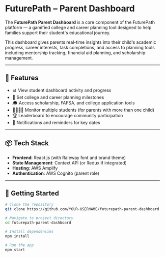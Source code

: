 # FuturePath – Parent Dashboard

The **FuturePath Parent Dashboard** is a core component of the FuturePath platform — a gamified college and career planning tool designed to help families support their student's educational journey.

This dashboard gives parents real-time insights into their child's academic progress, career interests, task completions, and access to planning tools including mentorship tracking, financial aid planning, and scholarship management.

---

## 🔑 Features

- 📊 View student dashboard activity and progress
- 🧭 Set college and career planning milestones
- 🎓 Access scholarship, FAFSA, and college application tools
- 👨‍👩‍👧‍👦 Monitor multiple students (for parents with more than one child)
- 🏆 Leaderboard to encourage community participation
- 🔔 Notifications and reminders for key dates

---

## 📦 Tech Stack

- **Frontend**: React.js (with Raleway font and brand theme)
- **State Management**: Context API (or Redux if integrated)
- **Hosting**: AWS Amplify
- **Authentication**: AWS Cognito (parent role)

---

## 🚀 Getting Started

```bash
# Clone the repository
git clone https://github.com/YOUR-USERNAME/futurepath-parent-dashboard.git

# Navigate to project directory
cd futurepath-parent-dashboard

# Install dependencies
npm install

# Run the app
npm start

